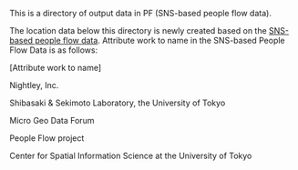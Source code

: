 This is a directory of output data in PF (SNS-based people flow data).

The location data below this directory is newly created based on the [SNS-based people flow data](https://nightley.jp/archives/1954/). Attribute work to name in the SNS-based People Flow Data is as follows:

[Attribute work to name]

Nightley, Inc.

Shibasaki & Sekimoto Laboratory, the University of Tokyo

Micro Geo Data Forum

People Flow project

Center for Spatial Information Science at the University of Tokyo
